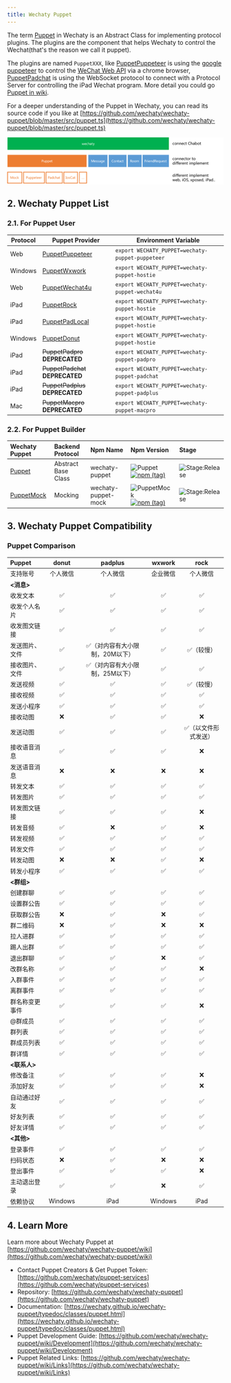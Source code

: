 ```yaml
---
title: Wechaty Puppet
---
```


<!-- A channel is a connection between communication applications and a bot. A bot, registered with Azure, uses channels to facilitate the communication with users. -->

<!-- WhatsApp is the most popular OTT app in many parts of the world. With the WhatsApp Business API with Twilio, you can reach more than 1.5 billion WhatsApp users. You can send notifications, have two-way conversations, or build chatbots. If you're trying to reach – and better converse with – users in LATAM, EMEA, and APAC, you need to consider using WhatsApp. -->

<!-- :::
The WhatsApp Business API with Twilio is now available in an early-access program, to allow developers to start building and prototyping in a sandbox. To launch apps in production, start by requesting access to enable WhatsApp on your Twilio number. WhatsApp is currently providing this access in a limited availability program, for which WhatsApp approval is required for all customers who wish to create their own profiles.
::: -->

The term [Puppet](https://github.com/wechaty/wechaty/wiki/Puppet) in Wechaty is an Abstract Class for implementing protocol plugins. The plugins are the component that helps Wechaty to control the Wechat\(that's the reason we call it puppet\).

The plugins are named `PuppetXXX`, like [PuppetPuppeteer](https://github.com/wechaty/wechaty-puppet-puppeteer) is using the [google puppeteer](https://github.com/GoogleChrome/puppeteer) to control the [WeChat Web API](https://wx.qq.com) via a chrome browser, [PuppetPadchat](https://github.com/lijiarui/wechaty-puppet-padchat) is using the WebSocket protocol to connect with a Protocol Server for controlling the iPad Wechat program. More detail you could go [Puppet in wiki](https://github.com/wechaty/wechaty-puppet/wiki).

For a deeper understanding of the Puppet in Wechaty, you can read its source code if you like at [https://github.com/wechaty/wechaty-puppet/blob/master/src/puppet.ts](https://github.com/wechaty/wechaty-puppet/blob/master/src/puppet.ts)

![Puppet Structure](../../static/img/docs/architecture.png)

## 2. Wechaty Puppet List

### 2.1. For Puppet User

| Protocol | Puppet Provider | Environment Variable |
| --- | --- | --- |
| Web | [PuppetPuppeteer](https://github.com/wechaty/wechaty-puppet-puppeteer) | `export WECHATY_PUPPET=wechaty-puppet-puppeteer` |
| Windows | [PuppetWxwork](https://github.com/juzibot/wxwork-tester) | `export WECHATY_PUPPET=wechaty-puppet-hostie` |
| Web | [PuppetWechat4u](https://github.com/wechaty/wechaty-puppet-wechat4u) | `export WECHATY_PUPPET=wechaty-puppet-wechat4u` |
| iPad | [PuppetRock](https://github.com/wechaty/puppet-services) | `export WECHATY_PUPPET=wechaty-puppet-hostie` |
| iPad | [PuppetPadLocal](https://github.com/wechaty/puppet-services) | `export WECHATY_PUPPET=wechaty-puppet-hostie` |
| Windows | [PuppetDonut](https://github.com/wechaty/puppet-services) | `export WECHATY_PUPPET=wechaty-puppet-hostie` |
| iPad | ~~PuppetPadpro~~ **DEPRECATED** | `export WECHATY_PUPPET=wechaty-puppet-padpro` |
| iPad | ~~PuppetPadchat~~ **DEPRECATED** | `export WECHATY_PUPPET=wechaty-puppet-padchat` |
| iPad | ~~PuppetPadplus~~ **DEPRECATED** | `export WECHATY_PUPPET=wechaty-puppet-padplus` |
| Mac | ~~PuppetMacpro~~ **DEPRECATED** | `export WECHATY_PUPPET=wechaty-puppet-macpro` |

### 2.2. For Puppet Builder

| Wechaty Puppet | Backend Protocol | Npm Name | Npm Version | Stage |
| :--- | :--- | :--- | :--- | :--- |
| [Puppet](https://github.com/wechaty/wechaty-puppet) | Abstract Base Class | wechaty-puppet | ![Puppet](https://badge.fury.io/js/wechaty-puppet.svg)   [![npm \(tag\)](https://img.shields.io/npm/v/wechaty-puppet/next.svg)](https://www.npmjs.com/package/wechaty-puppet?activeTab=versions) | ![Stage:Release](https://img.shields.io/badge/Stage-Release-green.svg) |
| [PuppetMock](https://github.com/wechaty/wechaty-puppet-mock) | Mocking | wechaty-puppet-mock | ![PuppetMock](https://badge.fury.io/js/wechaty-puppet-mock.svg)   [![npm \(tag\)](https://img.shields.io/npm/v/wechaty-puppet-mock/next.svg)](https://www.npmjs.com/package/wechaty-puppet-mock?activeTab=versions) | ![Stage:Release](https://img.shields.io/badge/Stage-Release-green.svg) |

## 3. Wechaty Puppet Compatibility

### Puppet Comparison

Puppet | donut | padplus | wxwork | rock
:---|:---:|:---:| :---:| :---:
支持账号|个人微信|个人微信|企业微信|个人微信
**<消息>**|  |  |  |
收发文本| ✅  | ✅  |✅ |✅
收发个人名片| ✅  |✅   |✅ |✅
收发图文链接| ✅  |✅   |✅ |✅
发送图片、文件| ✅  | ✅（对内容有大小限制，20M以下）  |✅ |✅（较慢）
接收图片、文件| ✅  | ✅（对内容有大小限制，25M以下）  |✅ |✅
发送视频| ✅  | ✅   |✅ |✅（较慢）
接收视频| ✅  | ✅   |✅ |✅
发送小程序| ✅  | ✅   |✅ |✅
接收动图| ❌  | ✅   |✅|❌
发送动图| ✅  | ✅  |✅ |✅（以文件形式发送）
接收语音消息| ✅  | ✅   |✅|❌
发送语音消息| ❌  | ❌  |❌ |❌
转发文本| ✅  | ✅   |✅ |✅
转发图片| ✅  | ✅  |✅ |✅
转发图文链接| ✅  | ✅  |✅|❌
转发音频| ✅ | ❌   |✅ |❌
转发视频| ✅  | ✅   |✅ |✅
转发文件| ✅  | ✅   |✅|✅
转发动图| ❌  | ❌   |✅| ❌
转发小程序| ✅ | ✅   |✅ |✅
**<群组>**|   |    |
创建群聊|✅|✅ |✅|✅
设置群公告|✅|✅|✅|✅
获取群公告|❌|✅|❌|✅
群二维码|❌|✅ |❌|❌
拉人进群|✅|✅ |✅|✅
踢人出群|✅|✅ |✅|✅
退出群聊|✅|✅ |❌|✅
改群名称|✅|✅ |✅|❌
入群事件|✅|✅ |✅|✅
离群事件|✅|✅ |✅|✅
群名称变更事件|✅|✅|✅|❌
@群成员|✅|✅|✅|✅
群列表|✅|✅ |✅|✅
群成员列表|✅|✅|✅|✅
群详情|✅|✅|✅|✅
**<联系人>**|  |   |
修改备注|✅|✅ |✅|❌
添加好友|✅|✅|✅|❌
自动通过好友|✅|✅|✅|✅
好友列表|✅|✅ |✅|✅
好友详情|✅|✅|✅|✅
**<其他>**|  |   |
登录事件|✅|✅|✅|✅
扫码状态|❌|✅|❌|❌
登出事件|✅|✅|✅|❌
主动退出登录|✅|✅|❌|✅
依赖协议|Windows|iPad| Windows|iPad

## 4. Learn More

Learn more about Wechaty Puppet at [https://github.com/wechaty/wechaty-puppet/wiki](https://github.com/wechaty/wechaty-puppet/wiki)

* Contact Puppet Creators & Get Puppet Token: [https://github.com/wechaty/puppet-services](https://github.com/wechaty/puppet-services)
* Repository: [https://github.com/wechaty/wechaty-puppet](https://github.com/wechaty/wechaty-puppet)
* Documentation: [https://wechaty.github.io/wechaty-puppet/typedoc/classes/puppet.html](https://wechaty.github.io/wechaty-puppet/typedoc/classes/puppet.html)
* Puppet Development Guide: [https://github.com/wechaty/wechaty-puppet/wiki/Development](https://github.com/wechaty/wechaty-puppet/wiki/Development)
* Puppet Related Links: [https://github.com/wechaty/wechaty-puppet/wiki/Links](https://github.com/wechaty/wechaty-puppet/wiki/Links)
